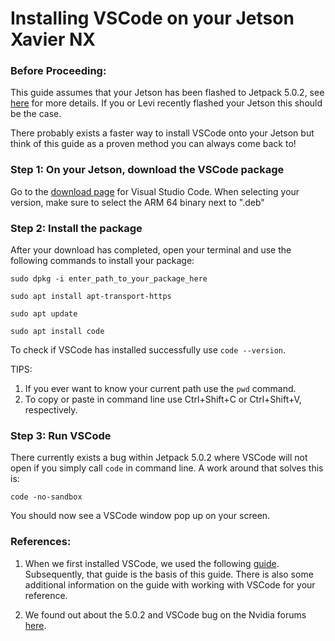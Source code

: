 # Installing VSCode on your Jetson Xavier NX

### Before Proceeding:

This guide assumes that your Jetson has been flashed to Jetpack 5.0.2, see [here](https://developer.nvidia.com/embedded/jetpack) for more details. If you or Levi recently flashed your Jetson this should be the case.

There probably exists a faster way to install VSCode onto your Jetson but think of this guide as a proven method you can always come back to! 

### Step 1: On your Jetson, download the VSCode package 
Go to the [download page](https://code.visualstudio.com/Download) for Visual Studio Code.
When selecting your version, make sure to select the ARM 64 binary next to ".deb"

### Step 2: Install the package

After your download has completed, open your terminal and use the following commands to install your package:

`sudo dpkg -i enter_path_to_your_package_here`

`sudo apt install apt-transport-https`

`sudo apt update`

`sudo apt install code`

To check if VSCode has installed successfully use `code --version`.

TIPS: 
1. If you ever want to know your current path use the `pwd` command.
2. To copy or paste in command line use Ctrl+Shift+C or Ctrl+Shift+V, respectively.

### Step 3: Run VSCode 

There currently exists a bug within Jetpack 5.0.2 where VSCode will not open if you simply call `code` in command line. A work around that solves this is:

`code -no-sandbox`

You should now see a VSCode window pop up on your screen.

### References:

1. When we first installed VSCode, we used the following [guide](https://www.forecr.io/blogs/programming/how-to-install-visual-studio-code-on-nvidia-jetson-xavier-nx-nano-run-sample-in-c-application). Subsequently, that guide is the basis of this guide. There is also some additional information on the guide with working with VSCode for your reference. 

2. We found out about the 5.0.2 and VSCode bug on the Nvidia forums [here](https://forums.developer.nvidia.com/t/vs-code-is-not-working-with-jetpack-5-0-2-on-jetson-nx/226013).
